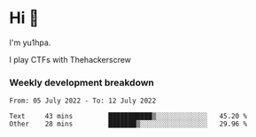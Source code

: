 # Hi 👋

I'm yu1hpa.

I play CTFs with Thehackerscrew

### Weekly development breakdown

<!--START_SECTION:waka-->

```text
From: 05 July 2022 - To: 12 July 2022

Text     43 mins         ███████████▒░░░░░░░░░░░░░   45.20 %
Other    28 mins         ███████▒░░░░░░░░░░░░░░░░░   29.96 %
```

<!--END_SECTION:waka-->

